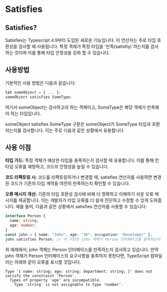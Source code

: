 # Satisfies

## Satisfies?
Satisfies는 Typescript 4.9부터 도입된 새로운 기능입니다. 이 연산자는 주로 타입 호환성을 검사할 때 사용됩니다.
특정 객체가 특정 타입을 '만족(satisfiy)`하는지를 검사하는 것이며 이를 통해 타입 안정성을 강화 할 수 있습니다.

## 사용방법
기본적인 사용 방법은 다음과 같습니다:
```typescript
let someObject = { ... };
someObject satisfies SomeType;
```
여기서 someObject는 검사하고자 하는 객체이고, SomeType은 해당 객체가 만족해야 하는 타입입니다.

someObject satisfies SomeType 구문은 someObject가 SomeType 타입과 호환되는지를 검사합니다. 이는 주로 다음과 같은 상황에서 유용합니다

## 사용 이점

**타입 가드:** 특정 객체가 예상한 타입을 충족하는지 검사할 때 유용합니다. 이를 통해 런타임 오류를 예방하고, 코드의 안정성을 높일 수 있습니다.

**코드 리팩토링 시:** 코드를 리팩토링하거나 변경할 때, satisfies 연산자를 사용하면 변경된 코드가 기존의 타입 계약을 여전히 만족하는지 확인할 수 있습니다. 

**오류 메시지 개선:** 기존의 타입 호환성 검사에 비해 더 명확하고 이해하기 쉬운 오류 메시지를 제공합니다. 이는 개발자가 타입 오류를 더 쉽게 진단하고 수정할 수 있게 도와줍니다.
예를 들어, 다음과 같은 상황에서 satisfies 연산자를 사용할 수 있습니다:

```typescript
interface Person {
  name: string;
  age: number;
}
const john = { name: "John", age: "30", occupation: "Developer" };
john satisfies Person; // 이 구문은 john 객체가 Person 인터페이스를 충족하는지 검사합니다.
```
위 예제에서, john 객체는 Person 인터페이스를 만족하는지 검사하고 있습니다. 만약 john 객체가 Person 인터페이스의 요구사항을 충족하지 못한다면, TypeScript 컴파일러는 아래와 같이 오류를 표시할 것입니다.
```
Type '{ name: string; age: string; department: string; }' does not satisfy the constraint 'Person'.
  Types of property 'age' are incompatible.
    Type 'string' is not assignable to type 'number'.
```

